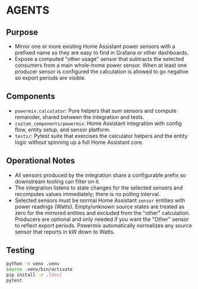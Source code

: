 # AGENTS

## Purpose
- Mirror one or more existing Home Assistant power sensors with a prefixed name so they are easy to find in Grafana or other dashboards.
- Expose a computed "other usage" sensor that subtracts the selected consumers from a main whole-home power sensor. When at least one producer sensor is configured the calculation is allowed to go negative so export periods are visible.

## Components
- `powermix.calculator`: Pure helpers that sum sensors and compute remainder, shared between the integration and tests.
- `custom_components/powermix`: Home Assistant integration with config flow, entity setup, and sensor platform.
- `tests/`: Pytest suite that exercises the calculator helpers and the entity logic without spinning up a full Home Assistant core.

## Operational Notes
- All sensors produced by the integration share a configurable prefix so downstream tooling can filter on it.
- The integration listens to state changes for the selected sensors and recomputes values immediately; there is no polling interval.
- Selected sensors must be normal Home Assistant `sensor` entities with power readings (Watts). Empty/unknown source states are treated as zero for the mirrored entities and excluded from the "other" calculation. Producers are optional and only needed if you want the "Other" sensor to reflect export periods. Powermix automatically normalizes any source sensor that reports in kW down to Watts.

## Testing
```bash
python -m venv .venv
source .venv/bin/activate
pip install -e .[dev]
pytest
```
